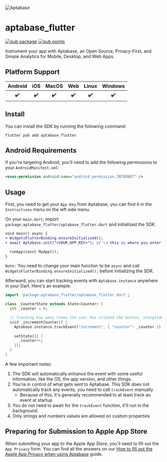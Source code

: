 ![Aptabase](https://aptabase.com/og.png)

# aptabase_flutter

[![pub package](https://img.shields.io/pub/v/aptabase_flutter.svg)](https://pub.dev/packages/aptabase_flutter)
[![pub points](https://img.shields.io/pub/points/aptabase_flutter?color=2E8B57&label=pub%20points)](https://pub.dev/packages/aptabase_flutter/score)

Instrument your app with Aptabase, an Open Source, Privacy-First, and Simple Analytics for Mobile, Desktop, and Web Apps.

## Platform Support

| Android | iOS | MacOS | Web | Linux | Windows |
| :-----: | :-: | :---: | :-: | :---: | :-----: |
|   ✔️    | ✔️  |  ✔️   | ✔️  |  ✔️   |   ✔️    |

## Install

You can install the SDK by running the following command:

```shell
flutter pub add aptabase_flutter
```

## Android Requirements

If you're targeting Android, you'll need to add the following permissions to your `AndroidManifest.xml`:

```xml
<uses-permission android:name="android.permission.INTERNET" />
```

## Usage

First, you need to get your `App Key` from Aptabase, you can find it in the `Instructions` menu on the left side menu.

On your `main.dart`, import `package:aptabase_flutter/aptabase_flutter.dart` and initialized the SDK.

```diff
void main() async {
+ WidgetsFlutterBinding.ensureInitialized();
+ await Aptabase.init("<YOUR_APP_KEY>"); // 👈 this is where you enter your App Key

  runApp(const MyApp());
}
```

`Note:` You need to change your main function to be `async` and call `WidgetsFlutterBinding.ensureInitialized();` before initializing the SDK.

Afterward, you can start tracking events with `Aptabase.instance` anywhere in your Dart. Here's an example:

```dart
import 'package:aptabase_flutter/aptabase_flutter.dart';

class _CounterState extends State<Counter> {
  int _counter = 0;

  // Tracking how many times the user has clicked the button, alongside the current counter value
  void _incrementCounter() {
    Aptabase.instance.trackEvent("increment", { "counter": _counter });
    
    setState(() {
      _counter++;
    });
  }
}
```

A few important notes:

1. The SDK will automatically enhance the event with some useful information, like the OS, the app version, and other things.
2. You're in control of what gets sent to Aptabase. This SDK does not automatically track any events, you need to call `trackEvent` manually.
    - Because of this, it's generally recommended to at least track an event at startup
3. You do not need to await for the `trackEvent` function, it'll run in the background.
3. Only strings and numbers values are allowed on custom properties

## Preparing for Submission to Apple App Store

When submitting your app to the Apple App Store, you'll need to fill out the `App Privacy` form. You can find all the answers on our [How to fill out the Apple App Privacy when using Aptabase](https://aptabase.com/docs/apple-app-privacy) guide.
